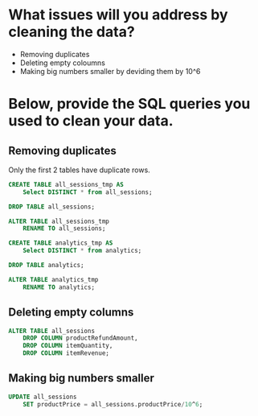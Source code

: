 # What issues will you address by cleaning the data?
- Removing duplicates
- Deleting empty coloumns
- Making big numbers smaller by deviding them by 10^6


# Below, provide the SQL queries you used to clean your data.

## Removing duplicates
Only the first 2 tables have duplicate rows.
```SQL
CREATE TABLE all_sessions_tmp AS
    Select DISTINCT * from all_sessions;

DROP TABLE all_sessions;

ALTER TABLE all_sessions_tmp
    RENAME TO all_sessions;
```
```SQL
CREATE TABLE analytics_tmp AS
	Select DISTINCT * from analytics;

DROP TABLE analytics;

ALTER TABLE analytics_tmp
	RENAME TO analytics;
```
## Deleting empty columns
```SQL
ALTER TABLE all_sessions
	DROP COLUMN productRefundAmount,
	DROP COLUMN itemQuantity,
	DROP COLUMN itemRevenue; 
```
## Making big numbers smaller
```SQL
UPDATE all_sessions
	SET productPrice = all_sessions.productPrice/10^6;
```
